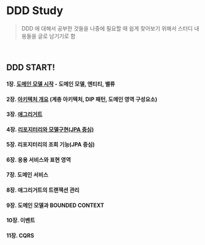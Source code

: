 
# DDD Study

> DDD 에 대해서 공부한 것들을 나중에 필요할 때 쉽게 찾아보기 위해서 스터디 내용들을 글로 남기기로 함
 
&nbsp;

## DDD START!

#### 1장. [도메인 모델 시작](./DDDStart!/1장.%20도메인%20모델%20시작.md)  - 도메인 모델, 엔티티, 밸류

#### 2장. [아키텍처 개요](./DDDStart!/2장.%20아키텍처%20개요.md) (계층 아키텍처, DIP 패턴, 도메인 영역 구성요소)

#### 3장. [애그리거트](./DDDStart!/3장.%20애그리거트.md)

#### 4장. [리포지터리와 모델구현(JPA 중심)](./DDDStart!/4장.%20리포지터리와%20모델%20구현%28JPA%20중심%29.md)

#### 5장. 리포지터리의 조회 기능(JPA 중심)

#### 6장. 응용 서비스와 표현 영역

#### 7장. 도메인 서비스

#### 8장. 애그리거트의 트랜잭션 관리

#### 9장. 도메인 모델과 BOUNDED CONTEXT

#### 10장. 이벤트

#### 11장. CQRS